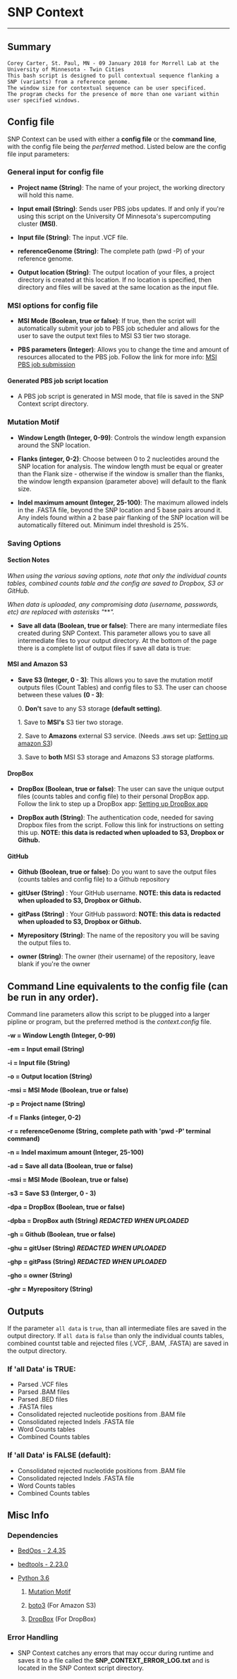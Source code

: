 # SNP Context
----------

## Summary

    Corey Carter, St. Paul, MN - 09 January 2018 for Morrell Lab at the University of Minnesota - Twin Cities
    This bash script is designed to pull contextual sequence flanking a SNP (variants) from a reference genome.
    The window size for contextual sequence can be user specificed.
    The program checks for the presence of more than one variant within user specified windows.

## Config file
SNP Context can be used with either a **config file** or the **command line**, with the config file being the *perferred* method. Listed below are the config file input parameters:

### General input for config file
* **Project name (String)**: The name of your project, the working directory will hold this name.

* **Input email (String)**: Sends user PBS jobs updates. If and only if you're using this script on the University Of Minnesota's supercomputing cluster **(MSI)**.

* **Input file (String)**: The input .VCF file. 

* **referenceGenome (String)**: The complete path (pwd -P) of your reference genome.

* **Output location (String)**: The output location of your files, a project directory is created at this location. If no location is specified, then directory and files will be saved at the same location as the input file.

### MSI options for config file
* **MSI Mode (Boolean, true or false)**: If true, then the script will automatically submit your job to PBS job scheduler and allows for the user to save the output text files to MSI S3 tier two storage.

* **PBS parameters (Integer)**: Allows you to change the time and amount of resources allocated to the PBS job. 
Follow the link for more info: [MSI PBS job submission](https://www.msi.umn.edu/content/job-submission-and-scheduling-pbs-scripts)

#### Generated PBS job script location
* A PBS job script is generated in MSI mode, that file is saved in the SNP Context script directory.

### Mutation Motif
* **Window Length (Integer, 0-99)**: Controls the window length expansion around the SNP location.

* **Flanks (integer, 0-2)**: Choose between 0 to 2 nucleotides around the SNP location for analysis. The window length must be equal or greater than the Flank size - otherwise if the window is smaller than the flanks, the window length expansion (parameter above) will default to the flank size.  

* **Indel maximum amount (Integer, 25-100)**: The maximum allowed indels in the .FASTA file, beyond the SNP location and 5 base pairs around it. Any indels found within a 2 base pair flanking of the SNP location will be automatically filtered out. Minimum indel threshold is 25%.

### Saving Options

#### Section Notes

*When using the various saving options, note that only the individual counts tables, combined counts table and the config are saved to Dropbox, S3 or GitHub.*

*When data is uploaded, any compromising data (username, passwords, etc) are replaced with asterisks "****".*

* **Save all data (Boolean, true or false)**: There are many intermediate files created during SNP Context. This parameter allows you to save all intermediate files to your output directory. At the bottom of the page there is a complete list of output files if save all data is true: 

#### MSI and Amazon S3

* **Save S3 (Integer, 0 - 3)**: This allows you to save the mutation motif outputs files (Count Tables) and config files to S3. The user can choose between these values **(0 - 3)**:

	0\. **Don't** save to any S3 storage **(default setting)**.

	1\. Save to **MSI's** S3 tier two storage.

	2\. Save to **Amazons** external S3 service. (Needs .aws set up: [Setting up amazon S3](https://docs.aws.amazon.com/AmazonS3/latest/dev/setup-aws-cli.html))

	3\. Save to **both** MSI S3 storage and Amazons S3 storage platforms.

#### DropBox
* **DropBox (Boolean, true or false)**: The user can save the unique output files (counts tables and config file) to their personal DropBox app.
Follow the link to step up a DropBox app: [Setting up DropBox app](https://www.dropbox.com/developers/reference/getting-started#app%20console)

* **DropBox auth (String)**: The authentication code, needed for saving Dropbox files from the script. Follow this link for instructions on setting this up. **NOTE: this data is redacted when uploaded to S3, Dropbox or Github.**

#### GitHub

* **Github (Boolean, true or false)**: Do you want to save the output files (counts tables and config file) to a Github repository

* **gitUser (String)** : Your GitHub username. **NOTE: this data is redacted when uploaded to S3, Dropbox or Github.**
* **gitPass (String)** : Your GitHub password: **NOTE: this data is redacted when uploaded to S3, Dropbox or Github.**

* **Myrepository (String)**: The name of the repository you will be saving the output files to.

* **owner (String)**: The owner (their username) of the repository, leave blank if you're the owner

## Command Line equivalents to the config file (can be run in any order).

Command line parameters allow this script to be plugged into a larger pipline or program, but the preferred method is the *context.config* file.

**-w = Window Length (Integer, 0-99)**

**-em = Input email (String)**

**-i = Input file (String)**

**-o = Output location (String)**

**-msi = MSI Mode (Boolean, true or false)**

**-p = Project name (String)**

**-f = Flanks (integer, 0-2)**

**-r = referenceGenome (String, complete path with 'pwd -P' terminal command)**

**-n = Indel maximum amount (Integer, 25-100)**

**-ad = Save all data (Boolean, true or false)**

**-msi = MSI Mode (Boolean, true or false)**

**-s3 = Save S3 (Interger, 0 - 3)**

**-dpa = DropBox (Boolean, true or false)**

**-dpba = DropBox auth (String) *REDACTED WHEN UPLOADED***

**-gh = Github (Boolean, true or false)**

**-ghu = gitUser (String) *REDACTED WHEN UPLOADED***

**-ghp = gitPass (String) *REDACTED WHEN UPLOADED***

**-gho = owner (String)**

**-ghr = Myrepository (String)**

## Outputs

If the parameter `all data` is `true`, than all intermediate files are saved in the output directory. If `all data` is `false` than only the individual counts tables, combined countst table and rejected files (.VCF, .BAM, .FASTA) are saved in the output directory.

### If 'all Data' is **TRUE**:
* Parsed .VCF files
* Parsed .BAM files
* Parsed .BED files
* .FASTA files
* Consolidated rejected nucleotide positions from .BAM file
* Consolidated rejected Indels .FASTA file
* Word Counts tables
* Combined Counts tables

### If 'all Data' is **FALSE** (default):
* Consolidated rejected nucleotide positions from .BAM file
* Consolidated rejected Indels .FASTA file
* Word Counts tables
* Combined Counts tables

## Misc Info

### Dependencies

* [BedOps - 2.4.35](https://bedops.readthedocs.io/en/latest/)

* [bedtools - 2.23.0](https://bedtools.readthedocs.io/en/latest/)

* [Python 3.6](https://www.python.org/)

	1. [Mutation Motif](https://bitbucket.org/pycogent3/mutationmotif)

	2. [boto3](https://boto3.amazonaws.com/v1/documentation/api/latest/index.html) (For Amazon S3)

	3. [DropBox](https://www.dropbox.com/developers/documentation/python) (For DropBox)

### Error Handling
* SNP Context catches any errors that may occur during runtime and saves it to a file called the **SNP_CONTEXT_ERROR_LOG.txt** and is located in the SNP Context script directory.

